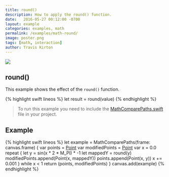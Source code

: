 ```yaml
---
title: round()
description: How to apply the round() function.
date:   2016-05-27 00:12:00 -0700
layout: example
categories: examples, math
permalink: /examples/math-round/
image: poster.png
tags: [math, interaction]
author: Travis Kirton
---
```

![](round.png)

## round()
This example shows the effect of the `round()` function.

{% highlight swift lineos %}
let result = round(value)
{% endhighlight %}

> To run this example you need to include the [MathComparePaths.swift](https://gist.github.com/C4Framework/0705e9ad451fa2b655075ad72432ca46) file in your project.

## Example
{% highlight swift lineos %}
let example = MathComparePaths(frame: canvas.frame) {
    var points = [Point]()
    var modifiedPoints = [Point]()
    var x = 0.0
    repeat {
        let y = sin(x * 2 * M_PI) * -1
        let mappedY = round(y)
        modifiedPoints.append(Point(x, mappedY))
        points.append(Point(x, y))
        x += 0.001
    } while x < 1
    return (points, modifiedPoints)
}
canvas.add(example)
{% endhighlight %}
